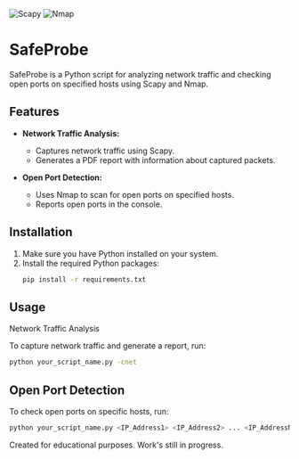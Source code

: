 ![Scapy](https://img.shields.io/badge/Scapy-2_5_0)
![Nmap](https://img.shields.io/badge/Nmap-0)
# SafeProbe
SafeProbe is a Python script for analyzing network traffic and checking open ports on specified hosts using Scapy and Nmap.

## Features

- **Network Traffic Analysis:**
  - Captures network traffic using Scapy.
  - Generates a PDF report with information about captured packets.

- **Open Port Detection:**
  - Uses Nmap to scan for open ports on specified hosts.
  - Reports open ports in the console.

## Installation

1. Make sure you have Python installed on your system.
2. Install the required Python packages:
   ```bash
   pip install -r requirements.txt
   ```
## Usage
Network Traffic Analysis

To capture network traffic and generate a report, run:
  ```bash
  python your_script_name.py -cnet
  ```
## Open Port Detection

To check open ports on specific hosts, run:

  ```bash
  python your_script_name.py <IP_Address1> <IP_Address2> ... <IP_AddressN>
  ```
Created for educational purposes. Work's still in progress.
